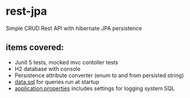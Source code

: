 # rest-jpa

Simple CRUD Rest API with hibernate JPA persistence

## items covered:
- Junit 5 tests, mocked mvc contoller tests
- H2 database with console
- Persistence attribute converter (enum to and from persisted string)
- [data.sql](https://github.com/germondc/rest-jpa/blob/master/src/main/resources/data.sql) for queries run at startup
- [application.properties](https://github.com/germondc/rest-jpa/blob/master/src/main/resources/application.properties) includes settings for logging system SQL
